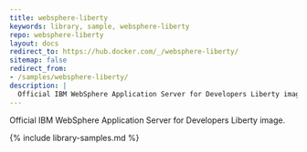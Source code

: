 ```yaml
---
title: websphere-liberty
keywords: library, sample, websphere-liberty
repo: websphere-liberty
layout: docs
redirect_to: https://hub.docker.com/_/websphere-liberty/
sitemap: false
redirect_from:
- /samples/websphere-liberty/
description: |
  Official IBM WebSphere Application Server for Developers Liberty image.
---
```


Official IBM WebSphere Application Server for Developers Liberty image.


{% include library-samples.md %}
